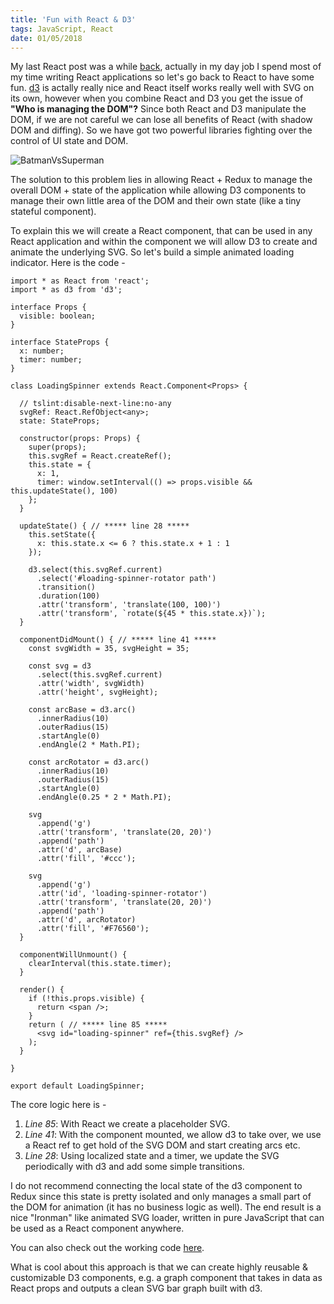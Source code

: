 ```yaml
---
title: 'Fun with React & D3'
tags: JavaScript, React
date: 01/05/2018
---
```


My last React post was a while [back](/2017/08/30/react-redux-typescript.html), actually in my day job I spend most of my time writing React applications so let's go back to React to have some fun. [d3](https://d3js.org/) is actally really nice and React itself works really well with SVG on its own, however when you combine React and D3 you get the issue of **"Who is managing the DOM"?** Since both React and D3 manipulate the DOM, if we are not careful we can lose all benefits of React (with shadow DOM and diffing). So we have got two powerful libraries fighting over the control of UI state and DOM.

![BatmanVsSuperman](/images/bat_vs_supes.png)

The solution to this problem lies in allowing React + Redux to manage the overall DOM + state of the application while allowing D3 components to manage their own little area of the DOM and their own state (like a tiny stateful component).

To explain this we will create a React component, that can be used in any React application and within the component we will allow D3 to create and animate the
underlying SVG. So let's build a simple animated loading indicator. Here is the code -

    import * as React from 'react';
    import * as d3 from 'd3';

    interface Props {
      visible: boolean;
    }

    interface StateProps {
      x: number;
      timer: number;
    }

    class LoadingSpinner extends React.Component<Props> {

      // tslint:disable-next-line:no-any
      svgRef: React.RefObject<any>;
      state: StateProps;

      constructor(props: Props) {
        super(props);
        this.svgRef = React.createRef();
        this.state = {
          x: 1,
          timer: window.setInterval(() => props.visible && this.updateState(), 100)
        };
      }

      updateState() { // ***** line 28 *****
        this.setState({
          x: this.state.x <= 6 ? this.state.x + 1 : 1
        });

        d3.select(this.svgRef.current)
          .select('#loading-spinner-rotator path')
          .transition()
          .duration(100)
          .attr('transform', 'translate(100, 100)')
          .attr('transform', `rotate(${45 * this.state.x})`);
      }

      componentDidMount() { // ***** line 41 *****
        const svgWidth = 35, svgHeight = 35;

        const svg = d3
          .select(this.svgRef.current)
          .attr('width', svgWidth)
          .attr('height', svgHeight);

        const arcBase = d3.arc()
          .innerRadius(10)
          .outerRadius(15)
          .startAngle(0)
          .endAngle(2 * Math.PI);

        const arcRotator = d3.arc()
          .innerRadius(10)
          .outerRadius(15)
          .startAngle(0)
          .endAngle(0.25 * 2 * Math.PI);

        svg
          .append('g')
          .attr('transform', 'translate(20, 20)')
          .append('path')
          .attr('d', arcBase)
          .attr('fill', '#ccc');

        svg
          .append('g')
          .attr('id', 'loading-spinner-rotator')
          .attr('transform', 'translate(20, 20)')
          .append('path')
          .attr('d', arcRotator)
          .attr('fill', '#F76560');
      }

      componentWillUnmount() {
        clearInterval(this.state.timer);
      }

      render() {
        if (!this.props.visible) {
          return <span />;
        }
        return ( // ***** line 85 *****
          <svg id="loading-spinner" ref={this.svgRef} />
        );
      }

    }

    export default LoadingSpinner;

The core logic here is -

1. _Line 85_: With React we create a placeholder SVG.
2. _Line 41_: With the component mounted, we allow d3 to take over, we use a React ref to get hold of the SVG DOM and start creating arcs etc.
3. _Line 28_: Using localized state and a timer, we update the SVG periodically with d3 and add some simple transitions.

I do not recommend connecting the local state of the d3 component to Redux since this state is pretty isolated and only manages a small part of the DOM for animation (it has no business logic as well). The end result is a nice "Ironman" like animated SVG loader, written in pure JavaScript that can be used as a React component anywhere.

You can also check out the working code [here](https://codesandbox.io/s/workzozo85).

What is cool about this approach is that we can create highly reusable & customizable D3 components, e.g. a graph component that takes in data as React props and outputs a clean SVG bar graph built with d3.
